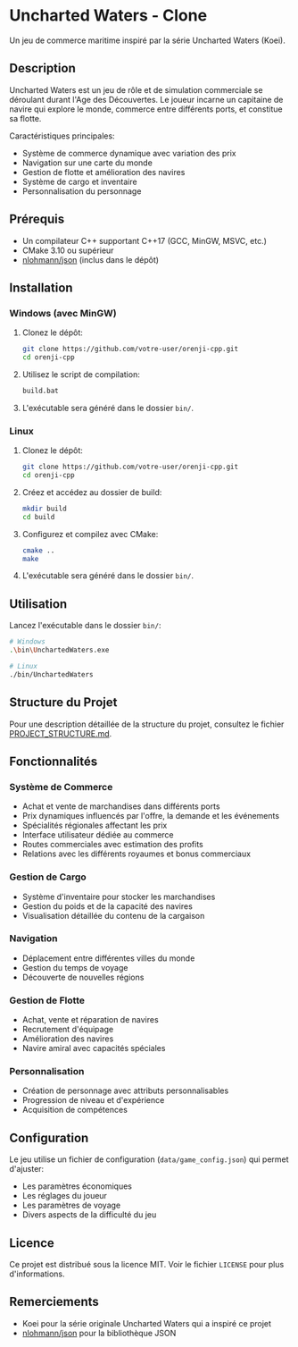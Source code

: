 # Uncharted Waters - Clone

Un jeu de commerce maritime inspiré par la série Uncharted Waters (Koei).

## Description

Uncharted Waters est un jeu de rôle et de simulation commerciale se déroulant durant l'Age des Découvertes. Le joueur incarne un capitaine de navire qui explore le monde, commerce entre différents ports, et constitue sa flotte.

Caractéristiques principales:
- Système de commerce dynamique avec variation des prix
- Navigation sur une carte du monde
- Gestion de flotte et amélioration des navires
- Système de cargo et inventaire
- Personnalisation du personnage

## Prérequis

- Un compilateur C++ supportant C++17 (GCC, MinGW, MSVC, etc.)
- CMake 3.10 ou supérieur
- [nlohmann/json](https://github.com/nlohmann/json) (inclus dans le dépôt)

## Installation

### Windows (avec MinGW)

1. Clonez le dépôt:
   ```bash
   git clone https://github.com/votre-user/orenji-cpp.git
   cd orenji-cpp
   ```

2. Utilisez le script de compilation:
   ```bash
   build.bat
   ```

3. L'exécutable sera généré dans le dossier `bin/`.

### Linux

1. Clonez le dépôt:
   ```bash
   git clone https://github.com/votre-user/orenji-cpp.git
   cd orenji-cpp
   ```

2. Créez et accédez au dossier de build:
   ```bash
   mkdir build
   cd build
   ```

3. Configurez et compilez avec CMake:
   ```bash
   cmake ..
   make
   ```

4. L'exécutable sera généré dans le dossier `bin/`.

## Utilisation

Lancez l'exécutable dans le dossier `bin/`:

```bash
# Windows
.\bin\UnchartedWaters.exe

# Linux
./bin/UnchartedWaters
```

## Structure du Projet

Pour une description détaillée de la structure du projet, consultez le fichier [PROJECT_STRUCTURE.md](PROJECT_STRUCTURE.md).

## Fonctionnalités

### Système de Commerce
- Achat et vente de marchandises dans différents ports
- Prix dynamiques influencés par l'offre, la demande et les événements
- Spécialités régionales affectant les prix
- Interface utilisateur dédiée au commerce
- Routes commerciales avec estimation des profits
- Relations avec les différents royaumes et bonus commerciaux

### Gestion de Cargo
- Système d'inventaire pour stocker les marchandises
- Gestion du poids et de la capacité des navires
- Visualisation détaillée du contenu de la cargaison

### Navigation
- Déplacement entre différentes villes du monde
- Gestion du temps de voyage
- Découverte de nouvelles régions

### Gestion de Flotte
- Achat, vente et réparation de navires
- Recrutement d'équipage
- Amélioration des navires
- Navire amiral avec capacités spéciales

### Personnalisation
- Création de personnage avec attributs personnalisables
- Progression de niveau et d'expérience
- Acquisition de compétences

## Configuration

Le jeu utilise un fichier de configuration (`data/game_config.json`) qui permet d'ajuster:
- Les paramètres économiques
- Les réglages du joueur
- Les paramètres de voyage
- Divers aspects de la difficulté du jeu

## Licence

Ce projet est distribué sous la licence MIT. Voir le fichier `LICENSE` pour plus d'informations.

## Remerciements

- Koei pour la série originale Uncharted Waters qui a inspiré ce projet
- [nlohmann/json](https://github.com/nlohmann/json) pour la bibliothèque JSON 